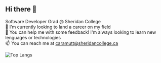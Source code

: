 ## Hi there 👋

<!--
**PieroCaramutt/PieroCaramutt** is a ✨ _special_ ✨ repository because its `README.md` (this file) appears on your GitHub profile.

Here are some ideas to get you started:

- 🔭 I’m currently working on ...
- 🌱 I’m currently learning ...
- 👯 I’m looking to collaborate on ...
- 🤔 I’m looking for help with ...
- 💬 Ask me about ...
- 📫 How to reach me: ...
- 😄 Pronouns: ...
- ⚡ Fun fact: ...
-->
Software Developer Grad @ Sheridan College <br>
🔭 I'm currently looking to land a career on my field <br>
🤔 You can help me with some feedback! I'm always looking to learn new lenguages or technologies <br>
📫 You can reach me at caramutt@sheridancollege.ca  <br>

![Top Langs](https://github-readme-stats.vercel.app/api/top-langs/?username=PieroCaramutt&layout=compact)
